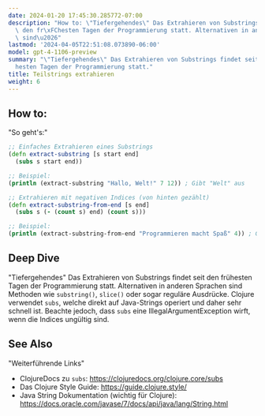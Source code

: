 ```yaml
---
date: 2024-01-20 17:45:30.285772-07:00
description: "How to: \"Tiefergehendes\" Das Extrahieren von Substrings findet seit\
  \ den fr\xFChesten Tagen der Programmierung statt. Alternativen in anderen Sprachen\
  \ sind\u2026"
lastmod: '2024-04-05T22:51:08.073890-06:00'
model: gpt-4-1106-preview
summary: "\"Tiefergehendes\" Das Extrahieren von Substrings findet seit den fr\xFC\
  hesten Tagen der Programmierung statt."
title: Teilstrings extrahieren
weight: 6
---
```


## How to:
"So geht's:"
```clojure
;; Einfaches Extrahieren eines Substrings
(defn extract-substring [s start end]
  (subs s start end))

;; Beispiel:
(println (extract-substring "Hallo, Welt!" 7 12)) ; Gibt "Welt" aus
```

```clojure
;; Extrahieren mit negativen Indices (von hinten gezählt)
(defn extract-substring-from-end [s end]
  (subs s (- (count s) end) (count s)))

;; Beispiel:
(println (extract-substring-from-end "Programmieren macht Spaß" 4)) ; Gibt "Spaß" aus
```

## Deep Dive
"Tiefergehendes"
Das Extrahieren von Substrings findet seit den frühesten Tagen der Programmierung statt. Alternativen in anderen Sprachen sind Methoden wie `substring()`, `slice()` oder sogar reguläre Ausdrücke. Clojure verwendet `subs`, welche direkt auf Java-Strings operiert und daher sehr schnell ist. Beachte jedoch, dass `subs` eine IllegalArgumentException wirft, wenn die Indices ungültig sind.

## See Also
"Weiterführende Links"
- ClojureDocs zu `subs`: https://clojuredocs.org/clojure.core/subs
- Das Clojure Style Guide: https://guide.clojure.style/
- Java String Dokumentation (wichtig für Clojure): https://docs.oracle.com/javase/7/docs/api/java/lang/String.html
